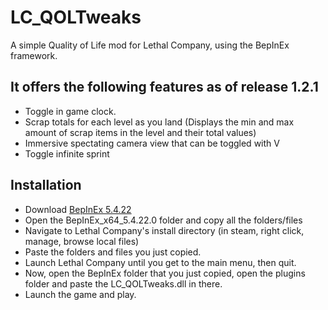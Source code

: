 # LC_QOLTweaks

A simple Quality of Life mod for Lethal Company, using the BepInEx framework.

## It offers the following features as of release 1.2.1

* Toggle in game clock.
* Scrap totals for each level as you land (Displays the min and max amount of scrap items in the level and their total values)
* Immersive spectating camera view that can be toggled with V
* Toggle infinite sprint


## Installation

* Download [BepInEx 5.4.22](https://github.com/BepInEx/BepInEx/releases/tag/v5.4.22)
* Open the BepInEx_x64_5.4.22.0 folder and copy all the folders/files
* Navigate to Lethal Company's install directory (in steam, right click, manage, browse local files)
* Paste the folders and files you just copied.
* Launch Lethal Company until you get to the main menu, then quit.
* Now, open the BepInEx folder that you just copied, open the plugins folder and paste the LC_QOLTweaks.dll in there.
* Launch the game and play.
    ﻿
